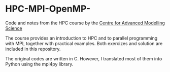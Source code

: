 # HPC-MPI-OpenMP-
Code and notes from the HPC course by the [Centre for Advanced Modelling Science](http://www.cadmos.org/index.php/fr/)

The course provides an introduction to HPC and to parallel programming with MPI, together with practical examples. Both exercizes and solution are included in this repository.

The original codes are written in C. However, I translated most of them into Python using the mpi4py library.

